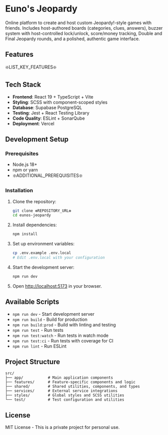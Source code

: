 # Euno's Jeopardy

Online platform to create and host custom Jeopardy!-style games with friends. Includes host-authored boards (categories, clues, answers), buzzer system with host-controlled lock/unlock, score/money tracking, Double and Final Jeopardy rounds, and a polished, authentic game interface.

## Features

❇️LIST_KEY_FEATURES❇️

## Tech Stack

- **Frontend**: React 19 + TypeScript + Vite
- **Styling**: SCSS with component-scoped styles
- **Database**: Supabase PostgreSQL
- **Testing**: Jest + React Testing Library
- **Code Quality**: ESLint + SonarQube
- **Deployment**: Vercel

## Development Setup

### Prerequisites

- Node.js 18+
- npm or yarn
- ❇️ADDITIONAL_PREREQUISITES❇️

### Installation

1. Clone the repository:
   ```bash
   git clone ❇️REPOSITORY_URL❇️
   cd eunos-jeopardy
   ```

2. Install dependencies:
   ```bash
   npm install
   ```

3. Set up environment variables:
   ```bash
   cp .env.example .env.local
   # Edit .env.local with your configuration
   ```

4. Start the development server:
   ```bash
   npm run dev
   ```

5. Open [http://localhost:5173](http://localhost:5173) in your browser.

## Available Scripts

- `npm run dev` - Start development server
- `npm run build` - Build for production
- `npm run build:prod` - Build with linting and testing
- `npm run test` - Run tests
- `npm run test:watch` - Run tests in watch mode
- `npm run test:ci` - Run tests with coverage for CI
- `npm run lint` - Run ESLint

## Project Structure

```
src/
├── app/           # Main application components
├── features/      # Feature-specific components and logic
├── shared/        # Shared utilities, components, and types
├── services/      # External service integrations
├── styles/        # Global styles and SCSS utilities
└── test/          # Test configuration and utilities
```

## License

MIT License - This is a private project for personal use.